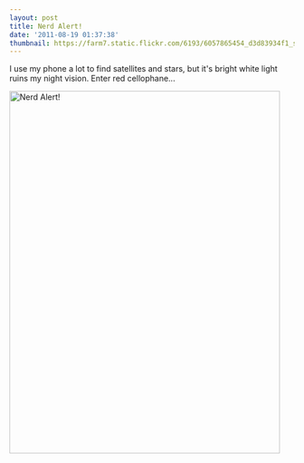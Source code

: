 ```yaml
---
layout: post
title: Nerd Alert!
date: '2011-08-19 01:37:38'
thumbnail: https://farm7.static.flickr.com/6193/6057865454_d3d83934f1_s.jpg
---
```

<p>I use my phone a lot to find satellites and stars, but it's bright white light ruins my night vision.  Enter red cellophane...
</p>
<a href="http://www.flickr.com/photos/thenobot/6057865454/" title="Nerd Alert! by thenobot, on Flickr"><img src="https://farm7.static.flickr.com/6193/6057865454_d3d83934f1_z.jpg" width="478" height="640" alt="Nerd Alert!"></a>
